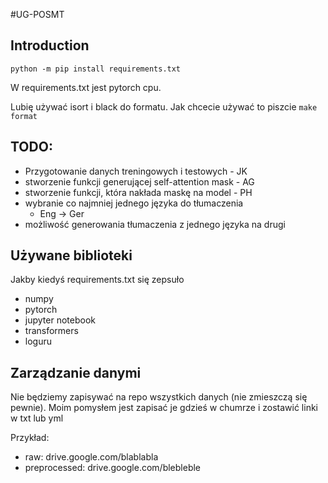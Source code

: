 #UG-POSMT

## Introduction

`python -m pip install requirements.txt`

W requirements.txt jest pytorch cpu.

Lubię używać isort i black do formatu.
Jak chcecie używać to piszcie `make format`

## TODO:
* Przygotowanie danych treningowych i testowych - JK
* stworzenie funkcji generującej self-attention mask - AG
* stworzenie funkcji, która nakłada maskę na model - PH
* wybranie co najmniej jednego języka do tłumaczenia
    * Eng -> Ger
* możliwość generowania tłumaczenia z jednego języka na drugi

## Używane biblioteki
Jakby kiedyś requirements.txt się zepsuło
* numpy
* pytorch
* jupyter notebook
* transformers
* loguru

## Zarządzanie danymi
Nie będziemy zapisywać na repo wszystkich danych (nie zmieszczą się pewnie).
Moim pomysłem jest zapisać je gdzieś w chumrze i zostawić linki w txt lub yml

Przykład:
* raw: drive.google.com/blablabla
* preprocessed: drive.google.com/blebleble